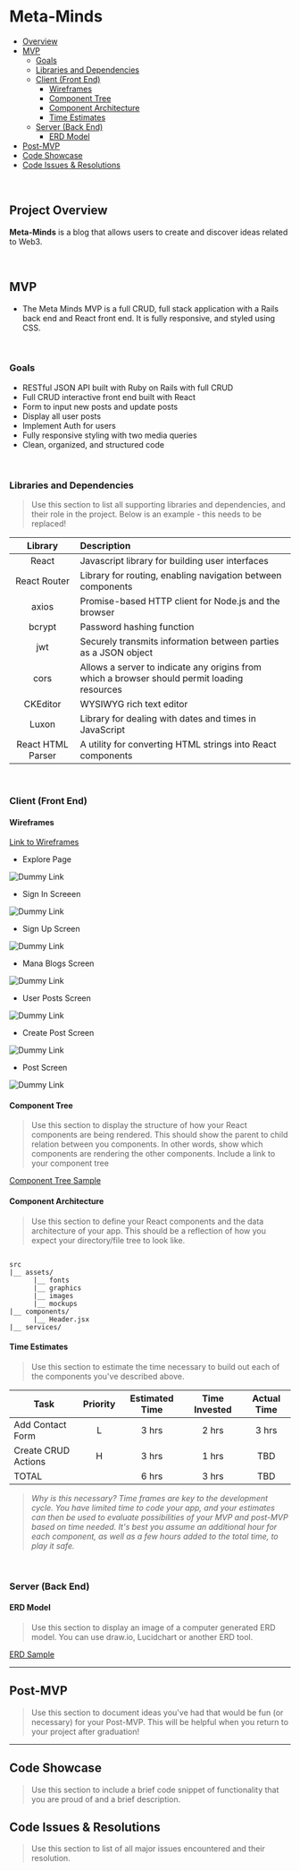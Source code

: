 # Meta-Minds
- [Overview](#overview)
- [MVP](#mvp)
  - [Goals](#goals)
  - [Libraries and Dependencies](#libraries-and-dependencies)
  - [Client (Front End)](#client-front-end)
    - [Wireframes](#wireframes)
    - [Component Tree](#component-tree)
    - [Component Architecture](#component-architecture)
    - [Time Estimates](#time-estimates)
  - [Server (Back End)](#server-back-end)
    - [ERD Model](#erd-model)
- [Post-MVP](#post-mvp)
- [Code Showcase](#code-showcase)
- [Code Issues & Resolutions](#code-issues--resolutions)

<br>

## Project Overview

**Meta-Minds** is a blog that allows users to create and discover ideas related to Web3. 


<br>

## MVP

- The Meta Minds MVP is a full CRUD, full stack application with a Rails back end and React front end. It is fully responsive, and styled using CSS. 

<br>

### Goals

- RESTful JSON API built with Ruby on Rails with full CRUD
- Full CRUD interactive front end built with React
- Form to input new posts and update posts
- Display all user posts 
- Implement Auth for users
- Fully responsive styling with two media queries
- Clean, organized, and structured code

<br>

### Libraries and Dependencies

> Use this section to list all supporting libraries and dependencies, and their role in the project. Below is an example - this needs to be replaced!

|     Library      | Description                                |
| :--------------: | :----------------------------------------- |
|      React       | Javascript library for building user interfaces |
|   React Router   | Library for routing, enabling navigation between components|
|   axios | Promise-based HTTP client for Node.js and the browser | 
|   bcrypt | Password hashing function | 
|   jwt | Securely transmits information between parties as a JSON object | 
|   cors | Allows a server to indicate any origins from which a browser should permit loading resources|
| CKEditor| WYSIWYG rich text editor|
| Luxon | Library for dealing with dates and times in JavaScript |
| React HTML Parser | A utility for converting HTML strings into React components | 

<br>

### Client (Front End)

#### Wireframes

[Link to Wireframes](https://www.figma.com/file/CT10ITn6qskLHAbIXvlNJA/Meta-Minds-team-library?node-id=0%3A1)

- Explore Page  

![Dummy Link](https://res.cloudinary.com/tylerwashington98/image/upload/v1640920551/Meta-Minds/Group_7_uyryhw.png)

- Sign In Screeen 

![Dummy Link](https://res.cloudinary.com/tylerwashington98/image/upload/v1635954838/Meta-Minds/Screen_Shot_2021-11-03_at_11.43.59_AM_meteox.png)

- Sign Up Screen 

![Dummy Link](https://res.cloudinary.com/tylerwashington98/image/upload/v1635954892/Meta-Minds/Screen_Shot_2021-11-03_at_11.44.19_AM_pbjubs.png)

- Mana Blogs Screen

![Dummy Link](https://res.cloudinary.com/tylerwashington98/image/upload/v1635954957/Meta-Minds/Screen_Shot_2021-11-03_at_11.45.39_AM_npetxo.png)

- User Posts Screen

![Dummy Link](https://res.cloudinary.com/tylerwashington98/image/upload/v1635955172/Meta-Minds/Screen_Shot_2021-11-03_at_11.45.57_AM_xwpm8c.png)

- Create Post Screen

![Dummy Link](https://res.cloudinary.com/tylerwashington98/image/upload/v1635954493/Meta-Minds/Screen_Shot_2021-11-03_at_11.46.12_AM_idifvh.png)

- Post Screen  

![Dummy Link](https://res.cloudinary.com/tylerwashington98/image/upload/v1635955458/Meta-Minds/Screen_Shot_2021-11-03_at_11.46.37_AM_gcnkrv.png)


#### Component Tree

> Use this section to display the structure of how your React components are being rendered. This should show the parent to child relation between you components. In other words, show which components are rendering the other components. Include a link to your component tree

[Component Tree Sample](https://gist.git.generalassemb.ly/davidtwhitlatch/414107e2560ae0bb65e233570f2fe056#file-component-tree-png)

#### Component Architecture

> Use this section to define your React components and the data architecture of your app. This should be a reflection of how you expect your directory/file tree to look like. 

``` structure

src
|__ assets/
      |__ fonts
      |__ graphics
      |__ images
      |__ mockups
|__ components/
      |__ Header.jsx
|__ services/

```

#### Time Estimates

> Use this section to estimate the time necessary to build out each of the components you've described above.

| Task                | Priority | Estimated Time | Time Invested | Actual Time |
| ------------------- | :------: | :------------: | :-----------: | :---------: |
| Add Contact Form    |    L     |     3 hrs      |     2 hrs     |    3 hrs    |
| Create CRUD Actions |    H     |     3 hrs      |     1 hrs     |     TBD     |
| TOTAL               |          |     6 hrs      |     3 hrs     |     TBD     |

> _Why is this necessary? Time frames are key to the development cycle. You have limited time to code your app, and your estimates can then be used to evaluate possibilities of your MVP and post-MVP based on time needed. It's best you assume an additional hour for each component, as well as a few hours added to the total time, to play it safe._

<br>

### Server (Back End)

#### ERD Model

> Use this section to display an image of a computer generated ERD model. You can use draw.io, Lucidchart or another ERD tool.

[ERD Sample](https://drive.google.com/file/d/1kLyQTZqfcA4jjKWQexfEkG2UspyclK8Q/view)
<br>

***

## Post-MVP

> Use this section to document ideas you've had that would be fun (or necessary) for your Post-MVP. This will be helpful when you return to your project after graduation!

***

## Code Showcase

> Use this section to include a brief code snippet of functionality that you are proud of and a brief description.

## Code Issues & Resolutions

> Use this section to list of all major issues encountered and their resolution.
